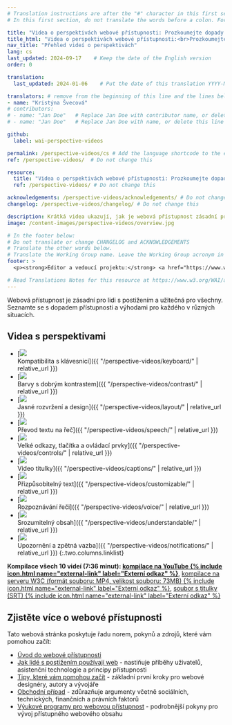 ```yaml
---
# Translation instructions are after the "#" character in this first section. They are comments that do not show up in the web page. You do not need to translate the instructions after "#".
# In this first section, do not translate the words before a colon. For example, do not translate "title:". Do translate the text after "title:"

title: "Videa o perspektivách webové přístupnosti: Prozkoumejte dopady a výhody pro všechny uživatele"
title_html: "Videa o perspektivách webové přístupnosti:<br>Prozkoumejte dopady a výhody pro všechny uživatele"
nav_title: "Přehled videí o perspektivách"
lang: cs
last_updated: 2024-09-17    # Keep the date of the English version
order: 0

translation:
  last_updated: 2024-01-06    # Put the date of this translation YYYY-MM-DD (with month in the middle)

translators: # remove from the beginning of this line and the lines below: "# " (the hash sign and the space)
- name: "Kristýna Švecová"
# contributors:
# - name: "Jan Doe"   # Replace Jan Doe with contributor name, or delete this line if none
# - name: "Jan Doe"   # Replace Jan Doe with name, or delete this line if not multiple contributors

github:
  label: wai-perspective-videos

permalink: /perspective-videos/cs # Add the language shortcode to the end, with no slash at the end. For example /path/to/file/fr
ref: /perspective-videos/  # Do not change this

resource:
  title: "Videa o perspektivách webové přístupnosti: Prozkoumejte dopady a výhody pro všechny uživatele"
  ref: /perspective-videos/ # Do not change this

acknowledgements: /perspective-videos/acknowledgements/ # Do not change this
changelog: /perspective-videos/changelog/ # Do not change this

description: Krátká videa ukazují, jak je webová přístupnost zásadní pro lidi s postižením a užitečná pro všechny v různých situacích.
image: /content-images/perspective-videos/overview.jpg

# In the footer below:
# Do not translate or change CHANGELOG and ACKNOWLEDGEMENTS
# Translate the other words below.
# Translate the Working Group name. Leave the Working Group acronym in English.
footer: >
  <p><strong>Editor a vedoucí projektu:</strong> <a href="https://www.w3.org/People/shadi">Shadi Abou-Zahra</a>. Vyvinuto <a href="https://www.w3.org/WAI/EO/">Pracovní skupinou pro vzdělání a osvětu (EOWG)</a> za podpory <a href="https://www.w3.org/WAI/DEV/">projektu WAI-DEV</a>, spolufinancováno Evropskou komisí. ACKNOWLEDGEMENTS.</p>

# Read Translations Notes for this resource at https://www.w3.org/WAI/about/translating/resources/resource-specific-instructions/
---
```


Webová přístupnost je zásadní pro lidi s postižením a užitečná pro všechny. Seznamte se s dopadem přístupnosti a výhodami pro každého v různých situacích.

## Videa s perspektivami

-   [![](/content-images/perspective-videos/thumbnails/keyboard.jpg)<br>Kompatibilita s klávesnicí]({{ "/perspective-videos/keyboard/" | relative_url }})
-   [![](/content-images/perspective-videos/thumbnails/contrast.jpg)<br>Barvy s dobrým kontrastem]({{ "/perspective-videos/contrast/" | relative_url }})
-   [![](/content-images/perspective-videos/thumbnails/layout.jpg)<br>Jasné rozvržení a design]({{ "/perspective-videos/layout/" | relative_url }})
-   [![](/content-images/perspective-videos/thumbnails/speech.jpg)<br>Převod textu na řeč]({{ "/perspective-videos/speech/" | relative_url }})
-   [![](/content-images/perspective-videos/thumbnails/controls.jpg)<br>Velké odkazy, tlačítka a ovládací prvky]({{ "/perspective-videos/controls/" | relative_url }})
-   [![](/content-images/perspective-videos/thumbnails/captions.jpg)<br>Video titulky]({{ "/perspective-videos/captions/" | relative_url }})
-   [![](/content-images/perspective-videos/thumbnails/customizable.jpg)<br>Přizpůsobitelný text]({{ "/perspective-videos/customizable/" | relative_url }})
-   [![](/content-images/perspective-videos/thumbnails/voice.jpg)<br>Rozpoznávání řeči]({{ "/perspective-videos/voice/" | relative_url }})
-   [![](/content-images/perspective-videos/thumbnails/understandable.jpg)<br>Srozumitelný obsah]({{ "/perspective-videos/understandable/" | relative_url }})
-   [![](/content-images/perspective-videos/thumbnails/notifications.jpg)<br>Upozornění a zpětná vazba]({{ "/perspective-videos/notifications/" | relative_url }})
{:.two.columns.linklist}

**Kompilace všech 10 videí (7:36 minut): [kompilace na YouTube {% include icon.html name="external-link" label="Externí odkaz" %}](https://www.youtube.com/watch?v=3f31oufqFSM)**, [kompilace na serveru W3C (formát souboru: MP4, velikost souboru: 73MB) {% include icon.html name="external-link" label="Externí odkaz" %}](https://media.w3.org/wai/perspective-videos/compilation.mp4), [soubor s titulky (SRT) {% include icon.html name="external-link" label="Externí odkaz" %}](https://media.w3.org/wai/perspective-videos/compilation.srt)

## Zjistěte více o webové přístupnosti

Tato webová stránka poskytuje řadu norem, pokynů a zdrojů,
které vám pomohou začít:

-   [Úvod do webové přístupnosti](/fundamentals/accessibility-intro/)
-   [Jak lidé s postižením používají web](/people-use-web/) - nastiňuje příběhy uživatelů, asistenční technologie a principy přístupnosti
-   [Tipy, které vám pomohou začít](/tips/) - základní první kroky pro webové designéry, autory a vývojáře
-   [Obchodní případ](/business-case/) - zdůrazňuje argumenty včetně sociálních, technických, finančních a právních faktorů
-   [Výukové programy pro webovou přístupnost](/tutorials/) - podrobnější pokyny pro vývoj přístupného webového obsahu
